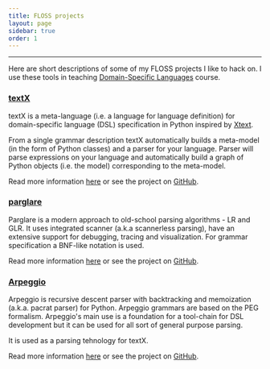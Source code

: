 ```yaml
---
title: FLOSS projects
layout: page
sidebar: true
order: 1
---
```


---

Here are short descriptions of some of my FLOSS projects I like to hack on.  I
use these tools in teaching [Domain-Specific Languages](courses.html) course.  

### [textX](../textX/)

textX is a meta-language (i.e. a language for language definition) for
domain-specific language (DSL) specification in Python inspired by
[Xtext](https://eclipse.org/Xtext/).

From a single grammar description textX automatically builds a meta-model (in
the form of Python classes) and a parser for your language. Parser will parse
expressions on your language and automatically build a graph of Python objects
(i.e. the model) corresponding to the meta-model.

Read more information [here](textX/) or see the project on
[GitHub](https://github.com/igordejanovic/textX).


### [parglare](../parglare/)

Parglare is a modern approach to old-school parsing algorithms - LR and GLR. It
uses integrated scanner (a.k.a scannerless parsing), have an extensive support
for debugging, tracing and visualization. For grammar specification a BNF-like
notation is used.

Read more information [here](parglare/) or see the project
on [GitHub](https://github.com/igordejanovic/parglare/).


### [Arpeggio](../Arpeggio/)

Arpeggio is recursive descent parser with backtracking and memoization (a.k.a.
pacrat parser) for Python. Arpeggio grammars are based on the PEG formalism.
Arpeggio's main use is a foundation for a tool-chain for DSL development but it
can be used for all sort of general purpose parsing.

It is used as a parsing tehnology for textX.

Read more information [here](Arpeggio/) or see the project on
[GitHub](https://github.com/igordejanovic/Arpeggio/).





